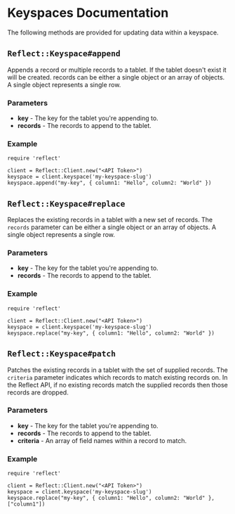 # Keyspaces Documentation

The following methods are provided for updating data within a keyspace.

## `Reflect::Keyspace#append`

Appends a record or multiple records to a tablet. If the tablet doesn't exist
it will be created. records can be either a single object or an array of
objects. A single object represents a single row.

### Parameters

* **key** - The key for the tablet you're appending to.
* **records** - The records to append to the tablet.

### Example

```
require 'reflect'

client = Reflect::Client.new("<API Token>")
keyspace = client.keyspace('my-keyspace-slug')
keyspace.append("my-key", { column1: "Hello", column2: "World" })
```

## `Reflect::Keyspace#replace`

Replaces the existing records in a tablet with a new set of records.  The
`records` parameter can be either a single object or an array of objects. A
single object represents a single row.

### Parameters

* **key** - The key for the tablet you're appending to.
* **records** - The records to append to the tablet.

### Example

```
require 'reflect'

client = Reflect::Client.new("<API Token>")
keyspace = client.keyspace('my-keyspace-slug')
keyspace.replace("my-key", { column1: "Hello", column2: "World" })
```

## `Reflect::Keyspace#patch`

Patches the existing records in a tablet with the set of supplied records. The
`criteria` parameter indicates which records to match existing records on.  In
the Reflect API, if no existing records match the supplied records then those
records are dropped.

### Parameters

* **key** - The key for the tablet you're appending to.
* **records** - The records to append to the tablet.
* **criteria** - An array of field names within a record to match.

### Example

```
require 'reflect'

client = Reflect::Client.new("<API Token>")
keyspace = client.keyspace('my-keyspace-slug')
keyspace.replace("my-key", { column1: "Hello", column2: "World" }, ["column1"])
```
